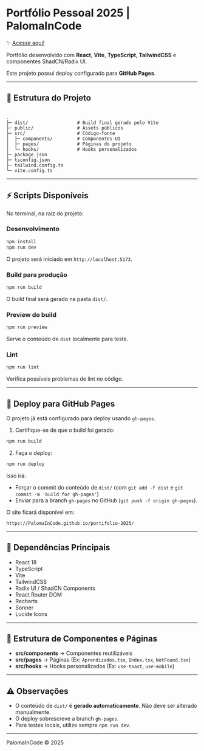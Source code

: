 # Portfólio Pessoal 2025 | PalomaInCode
✨ [Acesse aqui!](https://palomaincode.github.io/portifolio-2025/)

Portfólio desenvolvido com **React**, **Vite**, **TypeScript**, **TailwindCSS** e componentes ShadCN/Radix UI.

Este projeto possui deploy configurado para **GitHub Pages**.

---

## 🌳 Estrutura do Projeto

```

.
├─ dist/                  # Build final gerado pelo Vite
├─ public/                # Assets públicos
├─ src/                   # Código-fonte
│  ├─ components/         # Componentes UI
│  ├─ pages/              # Páginas do projeto
│  └─ hooks/              # Hooks personalizados
├─ package.json
├─ tsconfig.json
├─ tailwind.config.ts
└─ vite.config.ts

````

---

## ⚡ Scripts Disponíveis

No terminal, na raiz do projeto:

### Desenvolvimento

```bash
npm install
npm run dev
````

O projeto será iniciado em `http://localhost:5173`.

### Build para produção

```bash
npm run build
```

O build final será gerado na pasta `dist/`.

### Preview do build

```bash
npm run preview
```

Serve o conteúdo de `dist` localmente para teste.

### Lint

```bash
npm run lint
```

Verifica possíveis problemas de lint no código.

---

## 🚀 Deploy para GitHub Pages

O projeto já está configurado para deploy usando `gh-pages`.

1. Certifique-se de que o build foi gerado:

```bash
npm run build
```

2. Faça o deploy:

```bash
npm run deploy
```

Isso irá:

* Forçar o commit do conteúdo de `dist/` (com `git add -f dist` e `git commit -m 'build for gh-pages'`)
* Enviar para a branch `gh-pages` no GitHub (`git push -f origin gh-pages`).

O site ficará disponível em:

```
https://PalomaInCode.github.io/portifolio-2025/
```

---

## 🧩 Dependências Principais

* React 18
* TypeScript
* Vite
* TailwindCSS
* Radix UI / ShadCN Components
* React Router DOM
* Recharts
* Sonner
* Lucide Icons

---

## 📂 Estrutura de Componentes e Páginas

* **src/components** → Componentes reutilizáveis
* **src/pages** → Páginas (Ex: `Aprendizados.tsx`, `Index.tsx`, `NotFound.tsx`)
* **src/hooks** → Hooks personalizados (Ex: `use-toast`, `use-mobile`)

---

## ⚠️ Observações

* O conteúdo de `dist/` é **gerado automaticamente**. Não deve ser alterado manualmente.
* O deploy sobrescreve a branch `gh-pages`.
* Para testes locais, utilize sempre `npm run dev`.

---

PalomaInCode © 2025

